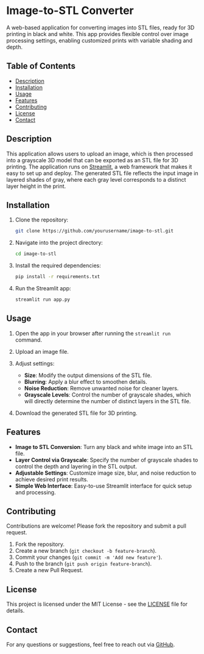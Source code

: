 # Image-to-STL Converter

A web-based application for converting images into STL files, ready for 3D printing in black and white. This app provides flexible control over image processing settings, enabling customized prints with variable shading and depth.

## Table of Contents
- [Description](#description)
- [Installation](#installation)
- [Usage](#usage)
- [Features](#features)
- [Contributing](#contributing)
- [License](#license)
- [Contact](#contact)

## Description

This application allows users to upload an image, which is then processed into a grayscale 3D model that can be exported as an STL file for 3D printing. The application runs on [Streamlit](https://streamlit.io/), a web framework that makes it easy to set up and deploy. The generated STL file reflects the input image in layered shades of gray, where each gray level corresponds to a distinct layer height in the print.

## Installation

1. Clone the repository:
    ```bash
    git clone https://github.com/yourusername/image-to-stl.git
    ```
2. Navigate into the project directory:
    ```bash
    cd image-to-stl
    ```
3. Install the required dependencies:
    ```bash
    pip install -r requirements.txt
    ```

4. Run the Streamlit app:
    ```bash
    streamlit run app.py
    ```

## Usage

1. Open the app in your browser after running the `streamlit run` command.
2. Upload an image file.
3. Adjust settings:
   - **Size**: Modify the output dimensions of the STL file.
   - **Blurring**: Apply a blur effect to smoothen details.
   - **Noise Reduction**: Remove unwanted noise for cleaner layers.
   - **Grayscale Levels**: Control the number of grayscale shades, which will directly determine the number of distinct layers in the STL file.
   
4. Download the generated STL file for 3D printing.

## Features

- **Image to STL Conversion**: Turn any black and white image into an STL file.
- **Layer Control via Grayscale**: Specify the number of grayscale shades to control the depth and layering in the STL output.
- **Adjustable Settings**: Customize image size, blur, and noise reduction to achieve desired print results.
- **Simple Web Interface**: Easy-to-use Streamlit interface for quick setup and processing.

## Contributing

Contributions are welcome! Please fork the repository and submit a pull request.

1. Fork the repository.
2. Create a new branch (`git checkout -b feature-branch`).
3. Commit your changes (`git commit -m 'Add new feature'`).
4. Push to the branch (`git push origin feature-branch`).
5. Create a new Pull Request.

## License

This project is licensed under the MIT License - see the [LICENSE](LICENSE) file for details.

## Contact

For any questions or suggestions, feel free to reach out via [GitHub](https://github.com/yourusername).
